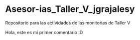 # Asesor-ias_Taller_V_jgrajalesy
Repositorio para las actividades de las monitorias de Taller V

Hola, este es mi primer comentario :D